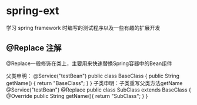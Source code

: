 # spring-ext
学习 spring framework 时编写的测试程序以及一些有趣的扩展开发

## @Replace 注解
@Replace一般修饰在类上，主要用来快速替换Spring容器中的Bean组件

父类申明：
@Service("testBean")
public class BaseClass {
    public String getName() {
        return "BaseClass";
    }
}
子类申明：子类重写父类方法getName
@Service("testBean")
@Replace
public class SubClass extends BaseClass {
    @Override
    public String getName(){
        return "SubClass";
    }
}